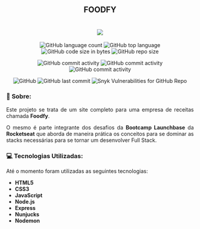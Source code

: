 <h2 align="center">FOODFY</h2>

<h1 align="center">
    <img src="https://images2.imgbox.com/a2/e1/atsdHP95_o.png" >
</h1>

<p align="center">
<img alt="GitHub language count" src="https://img.shields.io/github/languages/count/Dhi-Carvalho/Foodfy">
<img alt="GitHub top language" src="https://img.shields.io/github/languages/top/Dhi-Carvalho/Foodfy">
<img alt="GitHub code size in bytes" src="https://img.shields.io/github/languages/code-size/Dhi-Carvalho/Foodfy">
<img alt="GitHub repo size" src="https://img.shields.io/github/repo-size/Dhi-Carvalho/Foodfy">
</p>

<p align="center">
<img alt="GitHub commit activity" src="https://img.shields.io/github/commit-activity/y/Dhi-Carvalho/Foodfy">
<img alt="GitHub commit activity" src="https://img.shields.io/github/commit-activity/m/Dhi-Carvalho/Foodfy">
<img alt="GitHub commit activity" src="https://img.shields.io/github/commit-activity/w/Dhi-Carvalho/Foodfy">
</p>

<p align="center">
<img alt="GitHub" src="https://img.shields.io/github/license/Dhi-Carvalho/Foodfy">
<img alt="GitHub last commit" src="https://img.shields.io/github/last-commit/Dhi-Carvalho/Foodfy">
<img alt="Snyk Vulnerabilities for GitHub Repo" src="https://img.shields.io/snyk/vulnerabilities/github/Dhi-Carvalho/Foodfy">
</p>

### 📑 <b>Sobre:</b>
<p align="justify">Este projeto se trata de um site completo para uma empresa de receitas chamada <b>Foodfy</b>.</p>   
<p align="justify">O mesmo é parte integrante dos desafios da <b>Bootcamp Launchbase</b> da <b>Rocketseat</b> que aborda de maneira prática os conceitos para se dominar as stacks necessárias para se tornar um desenvolver Full Stack.</p>

### 💻 <b>Tecnologias Utilizadas:</b>
Até o momento foram utilizadas as seguintes tecnologias:

- **HTML5**
- **CSS3**
- **JavaScript**
- **Node.js**
- **Express**
- **Nunjucks**
- **Nodemon**

